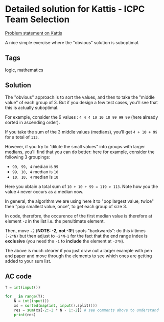 # Detailed solution for Kattis - ICPC Team Selection

[Problem statement on Kattis](https://open.kattis.com/problems/icpcteamselection)

A nice simple exercise where the "obvious" solution is suboptimal.

## Tags

logic, mathematics

## Solution

The "obvious" approach is to sort the values, and then to take the "middle value" of each group of 3. But if you design a few test cases, you'll see that this is actually suboptimal.

For example, consider the 9 values : `4 4 4 10 10 10 99 99 99` (here already sorted in ascending order).

If you take the sum of the 3 middle values (medians), you'll get `4 + 10 + 99` for a total of `113`.

However, if you try to "dilute the small values" into groups with larger medians, you'll find that you can do better: here for example, consider the following 3 groupings:

- `99, 99, 4`  median is `99`
- `99, 10, 4`  median is `10`
- `10, 10, 4`  median is `10`

Here you obtain a total sum of `10 + 10 + 99 = 119 > 113`. Note how you the value `4` never occurs as a median now.

In general, the algorithm we are using here it to "pop largest value, twice" then "pop smallest value, once", to get each group of size 3.

In code, therefore, the occurence of the first median value is therefore at element `-2` in the list i.e. the penultimate element.

Then, move `-2` (**NOTE: -2, not -3!**) spots "backwards": do this `N` times `(-2*N)` but then adjust to `-2*N-1` for the fact that the end range index is **exclusive** (you need the `-1` to **include** the element at `-2*N`).

The above is much clearer if you just draw out a larger example with pen and paper and move through the elements to see which ones are getting added to your sum list. 


## AC code

```python
T = int(input())

for _ in range(T):
    N = int(input())
    xs = sorted(map(int, input().split()))
    res = sum(xs[-2:-2 * N - 1:-2]) # see comments above to understand this slicing behavior
    print(res)
```